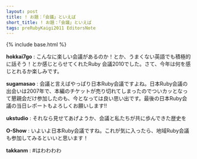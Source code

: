 ```yaml
---
layout: post
title: ! お題：「会議」といえば
short_title: ! お題：「会議」といえば
tags: preRubyKaigi2011 EditorsNote
---
```

{% include base.html %}


__hokkai7go__
: こんなに楽しい会議があるのか！とか、うまくない英語でも積極的に話そう！とか感じとらせてくれたRuby 会議2010でした。さて、今年は何を感じとれるか楽しみです。

__sugamasao__
: 会議と言えばやっぱり日本Ruby会議ですよね。日本Ruby会議の出会いは2007年で、本編のチケットが売り切れてしまったのでついカッとなって懇親会だけ参加したのも、今となっては良い思い出です。最後の日本Ruby会議の当日レポートもよろしくお願いします!!

__ukstudio__
: それなら見せてあげようか、会議と私たちが共に歩んできた歴史を

__O-Show__
: いよいよ日本Ruby会議ですね。これが気に入ったら、地域Ruby会議も参加してみるといいと思います！

__takkanm__
: #はわわわわ


